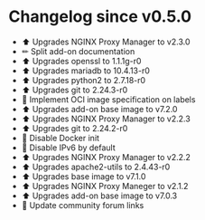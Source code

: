 # Changelog since v0.5.0
- ⬆ Upgrades NGINX Proxy Manager to v2.3.0 
- ✏ Split add-on documentation 
- ⬆ Upgrades openssl to 1.1.1g-r0 
- ⬆ Upgrades mariadb to 10.4.13-r0 
- ⬆ Upgrades python2 to 2.7.18-r0 
- ⬆ Upgrades git to 2.24.3-r0 
- 🔨 Implement OCI image specification on labels 
- ⬆ Upgrades add-on base image to v7.2.0 
- ⬆ Upgrades NGINX Proxy Manager to v2.2.3 
- ⬆ Upgrades git to 2.24.2-r0 
- 🔨 Disable Docker init 
- 🔨 Disable IPv6 by default 
- ⬆ Upgrades NGINX Proxy Manager to v2.2.2 
- ⬆ Upgrades apache2-utils to 2.4.43-r0 
- ⬆ Upgrades base image to v7.1.0 
- ⬆ Upgrades NGINX Proxy Maneger to v2.1.2 
- ⬆ Upgrades add-on base image to v7.0.3 
- 🔨 Update community forum links 
